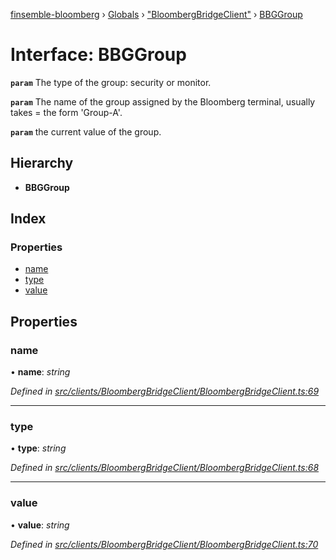 [finsemble-bloomberg](../README.md) › [Globals](../globals.md) › ["BloombergBridgeClient"](../modules/_bloombergbridgeclient_.md) › [BBGGroup](_bloombergbridgeclient_.bbggroup.md)

# Interface: BBGGroup

**`param`** The type of the group: security or monitor.

**`param`** The name of the group assigned by the Bloomberg terminal, usually takes =
the form 'Group-A'.

**`param`** the current value of the group.

## Hierarchy

* **BBGGroup**

## Index

### Properties

* [name](_bloombergbridgeclient_.bbggroup.md#name)
* [type](_bloombergbridgeclient_.bbggroup.md#type)
* [value](_bloombergbridgeclient_.bbggroup.md#value)

## Properties

###  name

• **name**: *string*

*Defined in [src/clients/BloombergBridgeClient/BloombergBridgeClient.ts:69](https://github.com/ChartIQ/finsemble-bloomberg/blob/28ddd4b/src/clients/BloombergBridgeClient/BloombergBridgeClient.ts#L69)*

___

###  type

• **type**: *string*

*Defined in [src/clients/BloombergBridgeClient/BloombergBridgeClient.ts:68](https://github.com/ChartIQ/finsemble-bloomberg/blob/28ddd4b/src/clients/BloombergBridgeClient/BloombergBridgeClient.ts#L68)*

___

###  value

• **value**: *string*

*Defined in [src/clients/BloombergBridgeClient/BloombergBridgeClient.ts:70](https://github.com/ChartIQ/finsemble-bloomberg/blob/28ddd4b/src/clients/BloombergBridgeClient/BloombergBridgeClient.ts#L70)*
